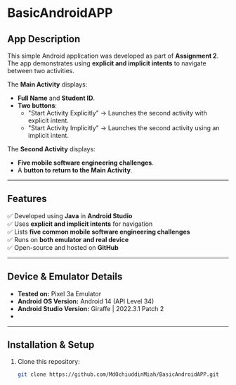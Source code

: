 # BasicAndroidAPP

## App Description
This simple Android application was developed as part of **Assignment 2**. The app demonstrates using **explicit and implicit intents** to navigate between two activities.

The **Main Activity** displays:
- **Full Name** and **Student ID**.
- **Two buttons**:
  - "Start Activity Explicitly" → Launches the second activity with explicit intent.
  - "Start Activity Implicitly" → Launches the second activity using an implicit intent.

The **Second Activity** displays:
- **Five mobile software engineering challenges**.
- A **button to return to the Main Activity**.

---

## Features
✅ Developed using **Java** in **Android Studio**  
✅ Uses **explicit and implicit intents** for navigation  
✅ Lists **five common mobile software engineering challenges**  
✅ Runs on **both emulator and real device**  
✅ Open-source and hosted on **GitHub**  

---

## Device & Emulator Details
- **Tested on:** Pixel 3a Emulator
- **Android OS Version:** Android 14 (API Level 34)
- **Android Studio Version:** Giraffe |  2022.3.1 Patch 2
- 
---

## Installation & Setup
1. Clone this repository:
   ```bash
   git clone https://github.com/MdOchiuddinMiah/BasicAndroidAPP.git
